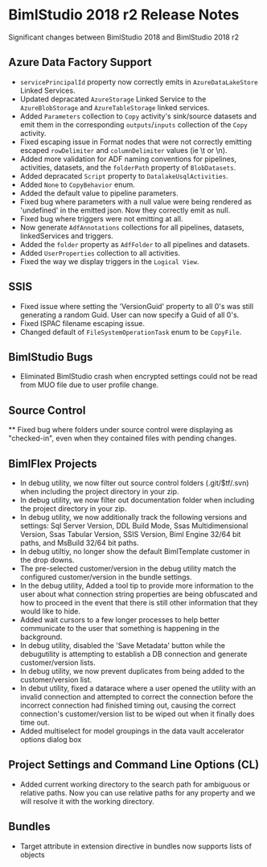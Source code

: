 # BimlStudio 2018 r2 Release Notes

Significant changes between BimlStudio 2018 and BimlStudio 2018 r2

## Azure Data Factory Support

* `servicePrincipalId` property now correctly emits in `AzureDataLakeStore` Linked Services.
* Updated depracated `AzureStorage` Linked Service to the `AzureBlobStorage` and `AzureTableStorage` linked services.
* Added `Parameters` collection to `Copy` activity's sink/source datasets and emit them in the corresponding `outputs`/`inputs` collection of the `Copy` activity.
* Fixed escaping issue in Format nodes that were not correctly emitting escaped `rowDelimiter` and `columnDelimiter` values (ie \t or \n).
* Added more validation for ADF naming conventions for pipelines, activities, datasets, and the `folderPath` property of `BlobDatasets`.
* Added depracated `Script` property to `DatalakeUsqlActivities`.
* Added `None` to `CopyBehavior` enum. 
* Added the default value to pipeline parameters.
* Fixed bug where parameters with a null value were being rendered as 'undefined' in the emitted json. Now they correctly emit as null.
* Fixed bug where triggers were not emitting at all.
* Now generate `AdfAnnotations` collections for all pipelines, datasets, linkedServices and triggers.
* Added the `folder` property as `AdfFolder` to all pipelines and datasets.
* Added `UserProperties` collection to all activities.
* Fixed the way we display triggers in the `Logical View`.


## SSIS

* Fixed issue where setting the 'VersionGuid' property to all 0's was still generating a random Guid. User can now specify a Guid of all 0's. 
* Fixed ISPAC filename escaping issue.
* Changed default of `FileSystemOperationTask` enum to be `CopyFile`.


## BimlStudio Bugs

* Eliminated BimlStudio crash when encrypted settings could not be read from MUO file due to user profile change.


## Source Control

** Fixed bug where folders under source control were displaying as "checked-in", even when they contained files with pending changes.


## BimlFlex Projects

* In debug utility, we now filter out source control folders (.git/$tf/.svn) when including the project directory in your zip.
* In debug utility, we now filter out documentation folder when including the project directory in your zip.
* In debug utility, we now additionally track the following versions and settings: Sql Server Version, DDL Build Mode, Ssas Multidimensional Version, Ssas Tabular Version, SSIS Version, Biml Engine 32/64 bit paths, and MsBuild 32/64 bit paths. 
* In debug utiltiy, no longer show the default BimlTemplate customer in the drop downs.
* The pre-selected customer/version in the debug utility match the configured customer/version in the bundle settings.
* In the debug utility, Added a tool tip to provide more information to the user about what connection string properties are being obfuscated and how to proceed in the event that there is still other information that they would like to hide.
* Added wait cursors to a few longer processes to help better communicate to the user that something is happening in the background.
* In debug utility, disabled the 'Save Metadata' button while the debugutility is attempting to establish a DB connection and generate customer/version lists.
* In debug utility, we now prevent duplicates from being added to the customer/version list.
* In debut utility, fixed a datarace where a user opened the utility with an invalid connection and attempted to correct the connection before the incorrect connection had finished timing out, causing the correct connection's customer/version list to be wiped out when it finally does time out.
* Added multiselect for model groupings in the data vault accelerator options dialog box


## Project Settings and Command Line Options (CL)

* Added current working directory to the search path for ambiguous or relative paths. Now you can use relative paths for any property and we will resolve it with the working directory.


## Bundles

* Target attribute in extension directive in bundles now supports lists of objects



